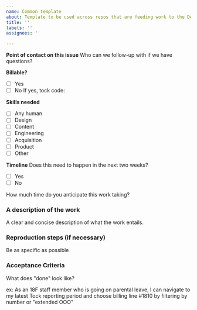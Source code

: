 ```yaml
---
name: Common template 
about: Template to be used across repos that are feeding work to the Delivery Assurance Team
title: ''
labels: ''
assignees: ''

---
```

**Point of contact on this issue**
Who can we follow-up with if we have questions?

**Billable?**

- [ ] Yes
- [ ] No
If yes, tock code:

**Skills needed**

- [ ] Any human
- [ ] Design
- [ ] Content
- [ ] Engineering
- [ ] Acquisition
- [ ] Product
- [ ] Other

**Timeline**
Does this need to happen in the next two weeks?

- [ ] Yes
- [ ] No

How much time do you anticipate this work taking?

### A description of the work

A clear and concise description of what the work entails.

### Reproduction steps (if necessary)

Be as specific as possible

### Acceptance Criteria

What does "done" look like?

ex: As an 18F staff member who is going on parental leave, I can navigate to my
latest Tock reporting period and choose billing line #1810 by filtering by
number or "extended OOO"
